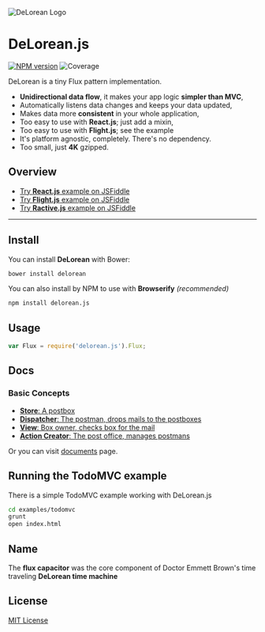![DeLorean Logo](https://raw.githubusercontent.com/f/delorean/master/docs/asset/delorean-logo.png)

# DeLorean.js

[![NPM version](https://badge.fury.io/js/delorean.js.svg)](http://badge.fury.io/js/delorean.js)
 ![Coverage](http://progressed.io/bar/26?title=coverage)

DeLorean is a tiny Flux pattern implementation.

  - **Unidirectional data flow**, it makes your app logic **simpler than MVC**,
  - Automatically listens data changes and keeps your data updated,
  - Makes data more **consistent** in your whole application,
  - Too easy to use with **React.js**; just add a mixin,
  - Too easy to use with **Flight.js**; see the example
  - It's platform agnostic, completely. There's no dependency.
  - Too small, just **4K** gzipped.

## Overview

  - [Try **React.js** example on JSFiddle](http://jsfiddle.net/fkadev/a2ms7rcc/)
  - [Try **Flight.js** example on JSFiddle](http://jsfiddle.net/fkadev/1cw9Leau/)
  - [Try **Ractive.js** example on JSFiddle](http://jsfiddle.net/PhilJ/2r1k2k90/2/)

---

## Install

You can install **DeLorean** with Bower:

```bash
bower install delorean
```

You can also install by NPM to use with **Browserify** *(recommended)*

```bash
npm install delorean.js
```

## Usage

```js
var Flux = require('delorean.js').Flux;
```

## Docs

### Basic Concepts

  - [**Store**: A postbox](./docs/store.md)
  - [**Dispatcher**: The postman, drops mails to the postboxes](./docs/dispatcher.md)
  - [**View**: Box owner, checks box for the mail](./docs/views.md)
  - [**Action Creator**: The post office, manages postmans](./docs/actions.md)

Or you can visit [documents](./docs) page.

## Running the TodoMVC example

There is a simple TodoMVC example working with DeLorean.js

```bash
cd examples/todomvc
grunt
open index.html
```

## Name

The **flux capacitor** was the core component of Doctor Emmett Brown's time traveling **DeLorean time machine**

## License

[MIT License](http://f.mit-license.org)
